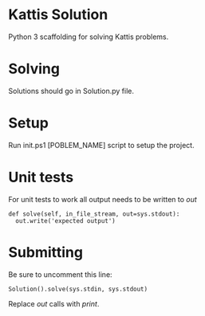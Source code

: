 # Kattis Solution

Python 3 scaffolding for solving Kattis problems.

# Solving

Solutions should go in Solution.py file.

# Setup

Run init.ps1 [POBLEM_NAME] script to setup the project.

# Unit tests

For unit tests to work all output needs to be written to _out_

    def solve(self, in_file_stream, out=sys.stdout):
      out.write('expected output')

# Submitting

Be sure to uncomment this line: 

    Solution().solve(sys.stdin, sys.stdout)
    
Replace _out_ calls with _print_.
